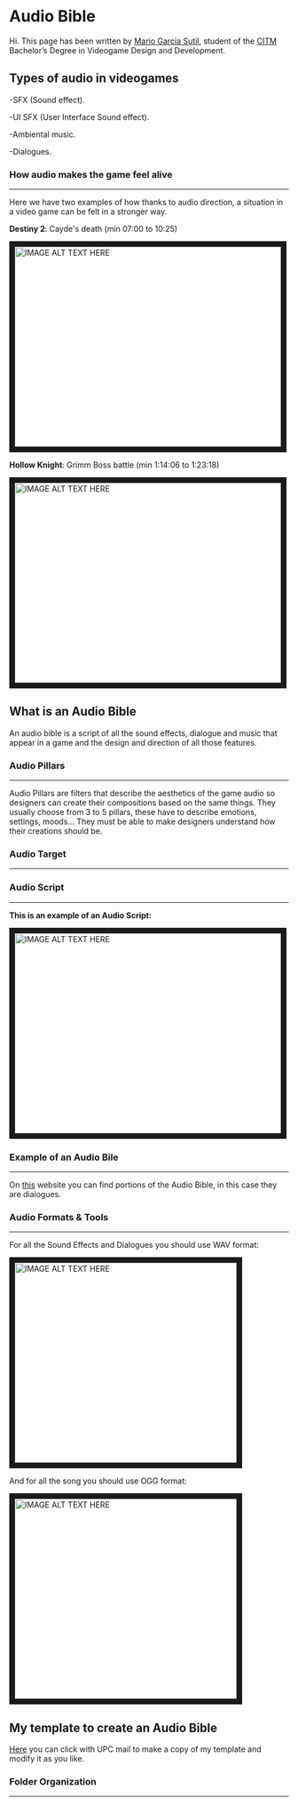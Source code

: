 # **Audio Bible**

Hi. This page has been written by [Mario Garcia Sutil](https://github.com/mariogs5), student of the [CITM](https://www.citm.upc.edu) Bachelor’s Degree in Videogame Design and Development.

## Types of audio in videogames 

-SFX (Sound effect).

-UI SFX (User Interface Sound effect).

-Ambiental music.

-Dialogues.

### How audio makes the game feel alive
---

Here we have two examples of how thanks to audio direction, a situation in a video game can be felt in a stronger way.

**Destiny 2**: Cayde's death (min 07:00 to 10:25) 

<a href="https://www.youtube.com/watch?v=cUS7dC_3TpE" target="_blank"><img src="https://encrypted-tbn0.gstatic.com/images?q=tbn:ANd9GcQZrZU2WPr0STIVgYiPj1piE_AF45iAW_TNKw&usqp=CAU" 
alt="IMAGE ALT TEXT HERE" width="480" height="360" border="10" /></a>


**Hollow Knight**: Grimm Boss battle (min 1:14:06 to 1:23:18) 

<a href="https://www.youtube.com/watch?v=qPL5Ex7U_DQ" target="_blank"><img src="https://encrypted-tbn0.gstatic.com/images?q=tbn:ANd9GcQspC0G9FGnJMf2M7X77zhGCfS3L0jN5c6_VA&usqp=CAU" 
alt="IMAGE ALT TEXT HERE" width="480" height="360" border="10" /></a>

## What is an Audio Bible

An audio bible is a script of all the sound effects, dialogue and music that appear in a game and the design and direction of all those features.

### Audio Pillars
---
Audio Pillars are filters that describe the aesthetics of the game audio so designers can create their compositions based on the same things.
They usually choose from 3 to 5 pillars, these have to describe emotions, settings, moods... They must be able to make designers understand how their creations should be.

### Audio Target
---



### Audio Script 
---

**This is an example of an Audio Script:**

<img src="https://www.resourceumc.org/-/media/umc-media/2021/01/25/19/17/02_example-script.ashx?la=en&hash=25C19B6B584C42D454BDDEAC7769354B5AC1B9D7" 
alt="IMAGE ALT TEXT HERE" width="480" height="360" border="10" />

### Example of an Audio Bile
---

On [this](https://www.voices.com/blog/video-game-voice-over-sample-script-sound-stories/) website you can find portions of the Audio Bible, in this case they are dialogues.

### Audio Formats & Tools
---

For all the Sound Effects and Dialogues you should use WAV format: 

<img src="https://cdn-icons-png.flaticon.com/512/29/29707.png" 
alt="IMAGE ALT TEXT HERE" width="400" height="360" border="10" />

And for all the song you should use OGG format:

<img src="https://cdn-icons-png.flaticon.com/512/29/29101.png" 
alt="IMAGE ALT TEXT HERE" width="400" height="360" border="10" />

## My template to create an Audio Bible

[Here](https://docs.google.com/document/d/1GjBrgb7P78RwGFm4ugx_4FSEsnFs96b4rxtksttW25Q/edit?usp=sharing) you can click 
with UPC mail to make a copy of my template and modify it as you like.

### Folder Organization
---
